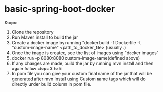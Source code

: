 # basic-spring-boot-docker

Steps:

1. Clone the repository 
2. Run Maven install to build the jar
3. Create a docker image by running 
    "docker build -f Dockerfile -t "custom-image-name" <path_to_docker_file> (usually .)
4. Once the image is created, see the list of images using 
    "docker images" 
5. docker run -p 8080:8080 custom-image-name(defined above)
6. If any changes are made, build the jar by running mvn install and then again follow steps 3 to 5
7. In pom file you can give your custom final name of the jar that will be generated after mvn install
using <finalName>Custom name</finalName> tags which will do directly under build column in pom file.
